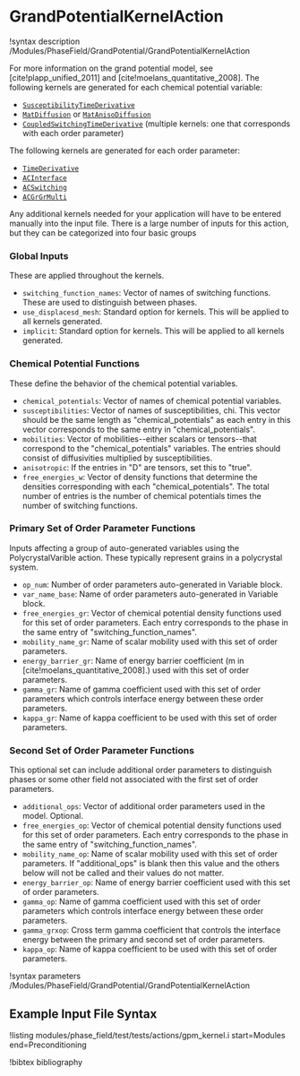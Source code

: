 # GrandPotentialKernelAction

!syntax description /Modules/PhaseField/GrandPotential/GrandPotentialKernelAction

For more information on the grand potential model, see [cite!plapp_unified_2011] and
[cite!moelans_quantitative_2008].
The following kernels are generated for each chemical potential variable:

- [`SusceptibilityTimeDerivative`](/SusceptibilityTimeDerivative.md)
- [`MatDiffusion`](/MatDiffusion.md) or [`MatAnisoDiffusion`](/MatAnisoDiffusion.md)
- [`CoupledSwitchingTimeDerivative`](/CoupledSwitchingTimeDerivative.md) (multiple kernels: one that corresponds with each order parameter)

The following kernels are generated for each order parameter:

- [`TimeDerivative`](/TimeDerivative.md)
- [`ACInterface`](/ACInterface.md)
- [`ACSwitching`](/ACSwitching.md)
- [`ACGrGrMulti`](/ACGrGrMulti.md)

Any additional kernels needed for your application will have to be entered manually into the input file.
There is a large number of inputs for this action, but they can be categorized into four
basic groups

### Global Inputs

These are applied throughout the kernels.

- `switching_function_names`: Vector of names of switching functions. These are used to distinguish between phases.
- `use_displacesd_mesh`: Standard option for kernels. This will be applied to all kernels generated.
- `implicit`: Standard option for kernels. This will be applied to all kernels generated.

### Chemical Potential Functions

These define the behavior of the chemical potential variables.

- `chemical_potentials`: Vector of names of chemical potential variables.
- `susceptibilities`: Vector of names of susceptibilities, chi. This vector should be the same length as "chemical_potentials" as each entry in this vector corresponds to the same entry in "chemical_potentials".
- `mobilities`: Vector of mobilities--either scalars or tensors--that correspond to the "chemical_potentials" variables. The entries should consist of diffusivities multiplied by susceptibilities.
- `anisotropic`: If the entries in "D" are tensors, set this to "true".
- `free_energies_w`: Vector of density functions that determine the densities corresponding with each "chemical_potentials". The total number of entries is the number of chemical potentials times the number of switching functions.

### Primary Set of Order Parameter Functions

Inputs affecting a group of auto-generated variables using the PolycrystalVarible
action. These typically represent grains in a polycrystal system.

- `op_num`: Number of order parameters auto-generated in Variable block.
- `var_name_base`: Name of order parameters auto-generated in Variable block.
- `free_energies_gr`: Vector of chemical potential density functions used for this set of order parameters. Each entry corresponds to the phase in the same entry of "switching_function_names".
- `mobility_name_gr`: Name of scalar mobility used with this set of order parameters.
- `energy_barrier_gr`: Name of energy barrier coefficient (m in [cite!moelans_quantitative_2008].) used with this set of order parameters.
- `gamma_gr`: Name of gamma coefficient used with this set of order parameters which controls interface energy between these order parameters.
- `kappa_gr`: Name of kappa coefficient to be used with this set of order parameters.

### Second Set of Order Parameter Functions

This optional set can include additional order parameters to distinguish phases
or some other field not associated with the first set of order parameters.

- `additional_ops`: Vector of additional order parameters used in the model. Optional.
- `free_energies_op`: Vector of chemical potential density functions used for this set of order parameters. Each entry corresponds to the phase in the same entry of "switching_function_names".
- `mobility_name_op`: Name of scalar mobility used with this set of order parameters. If "additional_ops" is blank then this value and the others below will not be called and their values do not matter.
- `energy_barrier_op`: Name of energy barrier coefficient used with this set of order parameters.
- `gamma_op`: Name of gamma coefficient used with this set of order parameters which controls interface energy between these order parameters.
- `gamma_grxop`: Cross term gamma coefficient that controls the interface energy between the primary and second set of order parameters.
- `kappa_op`: Name of kappa coefficient to be used with this set of order parameters.

!syntax parameters /Modules/PhaseField/GrandPotential/GrandPotentialKernelAction

## Example Input File Syntax

!listing modules/phase_field/test/tests/actions/gpm_kernel.i
    start=Modules
    end=Preconditioning

!bibtex bibliography
